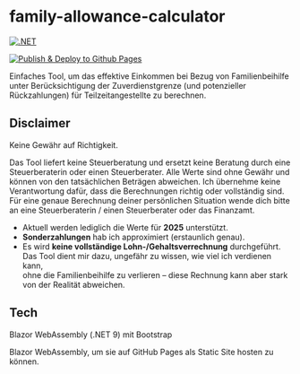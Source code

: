 # family-allowance-calculator

[![.NET](https://github.com/VanDulti/family-allowance-calculator/actions/workflows/dotnet.yml/badge.svg)](https://github.com/VanDulti/family-allowance-calculator/actions/workflows/dotnet.yml)
<!--[![Lint Code Base](https://github.com/VanDulti/family-allowance-calculator/actions/workflows/super-linter.yml/badge.svg)](https://github.com/VanDulti/family-allowance-calculator/actions/workflows/super-linter.yml)-->
[![Publish & Deploy to Github Pages](https://github.com/VanDulti/family-allowance-calculator/actions/workflows/pages.yml/badge.svg)](https://github.com/VanDulti/family-allowance-calculator/actions/workflows/pages.yml)

Einfaches Tool, um das effektive Einkommen bei Bezug von Familienbeihilfe unter Berücksichtigung der Zuverdienstgrenze (und potenzieller Rückzahlungen) für Teilzeitangestellte zu berechnen.

## Disclaimer

Keine Gewähr auf Richtigkeit.

Das Tool liefert keine Steuerberatung und ersetzt keine Beratung durch eine Steuerberaterin oder einen Steuerberater.
Alle Werte sind ohne Gewähr und können von den tatsächlichen Beträgen abweichen.
Ich übernehme keine Verantwortung dafür, dass die Berechnungen richtig oder vollständig sind.
Für eine genaue Berechnung deiner persönlichen Situation wende dich bitte an
eine Steuerberaterin / einen Steuerberater oder das Finanzamt.

- Aktuell werden lediglich die Werte für **2025** unterstützt.
- **Sonderzahlungen** hab ich approximiert (erstaunlich genau).
- Es wird **keine vollständige Lohn-/Gehaltsverrechnung** durchgeführt.  
  Das Tool dient mir dazu, ungefähr zu wissen, wie viel ich verdienen kann,  
  ohne die Familienbeihilfe zu verlieren – diese Rechnung kann aber stark  
  von der Realität abweichen.

## Tech

Blazor WebAssembly (.NET 9) mit Bootstrap

Blazor WebAssembly, um sie auf GitHub Pages als Static Site hosten zu können.
